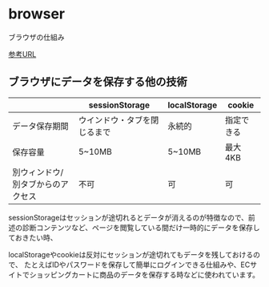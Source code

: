 # browser

ブラウザの仕組み

[参考URL](https://zenn.dev/silverbirder/articles/e10295948e17ca)

## ブラウザにデータを保存する他の技術
|         | sessionStorage | localStorage | cookie |
| ------- | -------------- | ------------ | ------ |
| データ保存期間 | ウインドウ・タブを閉じるまで | 永続的 | 指定できる  |
| 保存容量 | 5~10MB | 5~10MB | 最大4KB |
| 別ウィンドウ/別タブからのアクセス | 不可 |可 | 可 |


sessionStorageはセッションが途切れるとデータが消えるのが特徴なので、前述の診断コンテンツなど、ページを閲覧している間だけ一時的にデータを保存しておきたい時、

localStorageやcookieは反対にセッションが途切れてもデータを残しておけるので、
たとえばIDやパスワードを保存して簡単にログインできる仕組みや、ECサイトでショッピングカートに商品のデータを保存する時などに使われています。